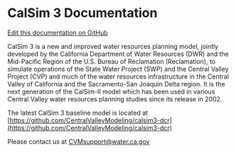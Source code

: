 # CalSim 3 Documentation
[Edit this documentation on GitHub](https://github.com/CentralValleyModeling/centralvalleymodeling.github.io)

CalSim 3 is a new and improved water resources planning model, jointly developed by the California Department of Water Resources (DWR) and the Mid-Pacific Region of the U.S. Bureau of Reclamation (Reclamation), to simulate operations of the State Water Project (SWP) and the Central Valley Project (CVP) and much of the water resources infrastructure in the Central Valley of California and the Sacramento-San Joaquin Delta region. It is the next generation of the CalSim-II model which has been used in various Central Valley water resources planning studies since its release in 2002. 

The latest CalSim 3 baseline model is located at [https://github.com/CentralValleyModeling/calsim3-dcr](https://github.com/CentralValleyModeling/calsim3-dcr)
 
 Please contact us at [CVMsupport@water.ca.gov](CVMsupport@water.ca.gov)